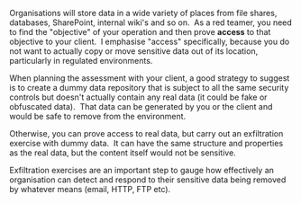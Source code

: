Organisations will store data in a wide variety of places from file shares, databases, SharePoint, internal wiki's and so on.  As a red teamer, you need to find the "objective" of your operation and then prove **access** to that objective to your client.  I emphasise "access" specifically, because you do not want to actually copy or move sensitive data out of its location, particularly in regulated environments.

When planning the assessment with your client, a good strategy to suggest is to create a dummy data repository that is subject to all the same security controls but doesn't actually contain any real data (it could be fake or obfuscated data).  That data can be generated by you or the client and would be safe to remove from the environment.

Otherwise, you can prove access to real data, but carry out an exfiltration exercise with dummy data.  It can have the same structure and properties as the real data, but the content itself would not be sensitive.

Exfiltration exercises are an important step to gauge how effectively an organisation can detect and respond to their sensitive data being removed by whatever means (email, HTTP, FTP etc).